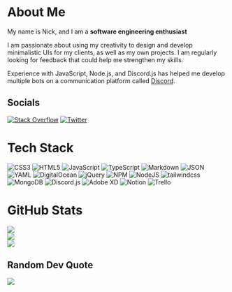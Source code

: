 # About Me
My name is Nick, and I am a **software engineering enthusiast**

I am passionate about using my creativity to design and develop minimalistic UIs for my clients, as well as my own projects. I am regularly looking for feedback that could help me strengthen my skills.

Experience with JavaScript, Node.js, and Discord.js has helped me develop multiple bots on a communication platform called [Discord](https://discord.com/).

## Socials
[![Stack Overflow](https://img.shields.io/badge/-Stackoverflow-FE7A16?logo=stack-overflow&logoColor=white)](https://stackoverflow.com/users/19244184) [![Twitter](https://img.shields.io/badge/Twitter-%231DA1F2.svg?logo=Twitter&logoColor=white)](https://twitter.com/Archasion) 

# Tech Stack
![CSS3](https://img.shields.io/badge/CSS3-%231572B6.svg?style=flat&logo=css3&logoColor=white) ![HTML5](https://img.shields.io/badge/HTML5-%23E34F26.svg?style=flat&logo=html5&logoColor=white) ![JavaScript](https://img.shields.io/badge/JavaScript-%23323330.svg?style=flat&logo=javascript&logoColor=%23F7DF1E) ![TypeScript](https://img.shields.io/badge/TypeScript-%23007ACC.svg?style=flat&logo=typescript&logoColor=white) ![Markdown](https://img.shields.io/badge/Markdown-%23000000.svg?style=flat&logo=markdown&logoColor=white) ![JSON](https://img.shields.io/badge/json-%232e2e2e.svg?style=flat&logo=JSON&logoColor=white) ![YAML](https://img.shields.io/badge/YAML-%23cc392f.svg?style=flat&logo=yaml&logoColor=white) ![DigitalOcean](https://img.shields.io/badge/DigitalOcean-%230167ff.svg?style=flat&logo=DigitalOcean&logoColor=white) ![jQuery](https://img.shields.io/badge/jQuery-%230769AD.svg?style=flat&logo=jquery&logoColor=white) ![NPM](https://img.shields.io/badge/NPM-%23000000.svg?style=flat&logo=NPM&logoColor=white) ![NodeJS](https://img.shields.io/badge/Node.js-6DA55F?style=flat&logo=Node.js&logoColor=white) ![tailwindcss](https://img.shields.io/badge/tailwindcss-%2338B2AC.svg?style=flat&logo=tailwind-css&logoColor=white) ![MongoDB](https://img.shields.io/badge/MongoDB-%234ea94b.svg?style=flat&logo=MongoDB&logoColor=white) ![Discord.js](https://img.shields.io/badge/Discord.js-%235865F2.svg?style=flat&logo=Discord&logoColor=white) ![Adobe XD](https://img.shields.io/badge/Adobe%20XD-470137?style=flat&logo=Adobe%20XD&logoColor=#FF61F6) ![Notion](https://img.shields.io/badge/Notion-%23000000.svg?style=flat&logo=Notion&logoColor=white) ![Trello](https://img.shields.io/badge/Trello-%23026AA7.svg?style=flat&logo=Trello&logoColor=white)
# GitHub Stats
![](https://github-readme-stats.vercel.app/api?username=Archasion&theme=dark&hide_border=true&include_all_commits=true&count_private=true)<br/>
![](https://github-readme-streak-stats.herokuapp.com/?user=Archasion&theme=dark&hide_border=true)<br/>
![](https://github-readme-stats.vercel.app/api/top-langs/?username=Archasion&theme=dark&hide_border=true&include_all_commits=true&count_private=true&layout=compact)

## Random Dev Quote
![](https://quotes-github-readme.vercel.app/api?type=horizontal&theme=dark)

  <!-- Proudly created with GPRM ( https://gprm.itsvg.in ) -->
